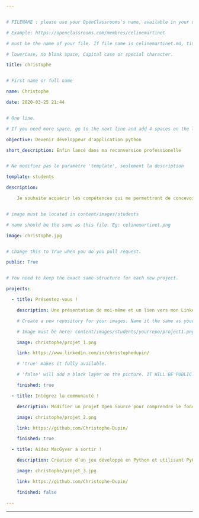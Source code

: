 ```yaml
---


# FILENAME : please use your OpenClassrooms's name, available in your url.

# Example: https://openclassrooms.com/membres/celinemartinet

# must be the name of your file. If file name is celinemartinet.md, title is celinemartinet.

# lowercase, no blank space, Capital case or special character.

title: christophe


# First name or full name

name: Christophe

date: 2020-03-25 21:44


# One line.

# If you need more space, go to the next line and add 4 spaces on the left, as in 'description'.

objective: Devenir développeur d'application python

short_description: Enfin lancé dans ma reconversion professionelle


# Ne modifiez pas le paramètre 'template', seulement la description

template: students

description:

    Je souhaite acquérir les compétences qui me permettront de concevoir des applications python a un niveau professionel.


# image must be located in content/images/students

# name should be the same as this file. Eg: celinemartinet.png

image: christophe.jpg


# Change this to True when you do you pull request.

public: True


# You need to keep the exact same structure for each new project.

projects:

  - title: Présentez-vous !

    description: Une présentation de moi-même et un lien vers mon LinkedIn.

    # Create a new repository for your images. Name it the same as your nickname and profile picture.

    # Image must be here: content/images/students/yourrepo/project1.png

    image: christophe/projet_1.png

    link: https://www.linkedin.com/in/christophedupin/

    # 'true' makes it fully available.

    # 'false' will add a black layer on the picture. IT WILL BE PUBLIC!

    finished: true

  - title: Intégrez la communauté !

    description: Modifier un projet Open Source pour comprendre le fonctionnement de Git, github et PR.

    image: christophe/projet_2.png

    link: https://github.com/Christophe-Dupin/

    finished: true

  - title: Aidez MacGyver à sortir !

    description: Création d’un jeu développé en Python et utilisant PyGame.

    image: christophe/projet_3.jpg

    link: https://github.com/Christophe-Dupin/

    finished: false

---
```



---

